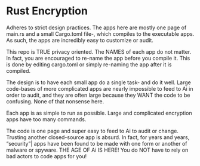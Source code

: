 # Rust Encryption



Adheres to strict design practices. The apps here are mostly one page of main.rs and a small Cargo.toml file-, which compiles to the executable apps. As such, the apps are incredibly easy to customize or audit. 

This repo is TRUE privacy oriented. The NAMES of each app do not matter. In fact, you are encouraged to re-name the app before you compile it. This is done by editing cargo.toml or simply re-naming the app after it is compiled. 

The design is to have each small app do a single task- and do it well. Large code-bases of more complicated apps are nearly impossible to feed to Ai in order to audit, and they are often large because they WANT the code to be confusing. None of that nonsense here. 

Each app is as simple to run as possible. Large and complicated encryption apps have too many commands.

 The code is one page and super easy to feed to Ai to audit or change. Trusting another closed-source app is absurd. In fact, for years and years, “security”| apps have been found to be made with one form or another of malware or spyware. THE AGE OF Ai IS HERE! You do NOT have to rely on bad actors to code apps for you! 





